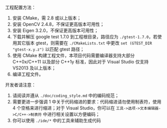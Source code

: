 工程配置方法：

1. 安装 CMake，需 2.8 或以上版本；
2. 安装 OpenCV 2.4.8，不保证更高版本可用性；
3. 安装 Eigen 3.2.0，不保证更高版本可用性；
4. 下载并解压 google test 1.7.0 到工程根目录，路径应为 `./gtest-1.7.0`，若使用其它版本 gtest，则需要在  `./CMakeLists.txt` 中更改 `set (GTEST_DIR "gtest-x.y.z")` 以匹配 gtest 路径；
5. 使用 CMake 构建工程文件，本项目代码需要编译器支持大部分 C++0x/C++11 以及部分 C++1y 标准，因此对于 Visual Studio 仅支持 VS2013 及以上版本；
6. 编译工程文件。

开发者请注意：

1. 请阅读并遵从 `./doc/coding_style.md` 中的编码规范；
2. 需要更进一步强调 1 中关于代码缩进的要求：代码缩进请勿使用制表符，使用 4 个空格来进行缩进；对于 Visual Studio，你可以在 `工具->选项->文本编辑器->C/C++->制表符` 中进行相关设置以方便编码；
3. 你可以使用 `./ide/*` 中的工具来辅助生成代码
	
